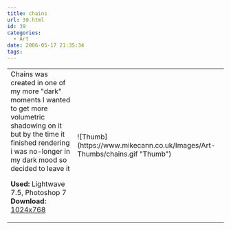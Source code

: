 ```yaml
---
title: chains
url: 39.html
id: 39
categories:
  - Art
date: 2006-05-17 21:35:34
tags:
---
```


<table width="100%" cellspacing="0" cellpadding="0" border="0">
<tr>
<td>Chains was created in one of my more "dark" moments I wanted to get more volumetric shadowing on it but by the time it finished rendering i was no-longer in my dark mood so decided to leave it

<span style="font-weight: bold">Used:</span> Lightwave 7.5, Photoshop 7
<span style="font-weight: bold">Download:</span> [1024x768](https://www.mikecann.co.uk/Images/Art-Full/chains.jpg)</td>

<td>![Thumb](https://www.mikecann.co.uk/Images/Art-Thumbs/chains.gif "Thumb")</td>
</tr>
</table>
